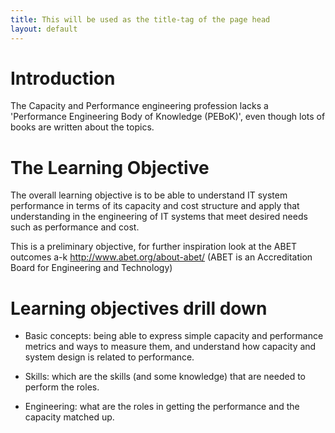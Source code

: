 ```yaml
---
title: This will be used as the title-tag of the page head
layout: default
---
```


# Introduction

The Capacity and Performance engineering profession lacks a 'Performance Engineering Body of Knowledge (PEBoK)', even though lots of books are written about the topics.

# The Learning Objective
The overall learning objective is to be able to understand IT system performance in terms of its capacity and cost structure and apply that understanding in the engineering of IT systems that meet desired needs such as performance and cost. 

This is a preliminary objective, for further inspiration look at the ABET outcomes a-k http://www.abet.org/about-abet/ (ABET is an Accreditation Board for Engineering and Technology)


# Learning objectives drill down
+ Basic concepts: being able to express simple capacity and performance metrics and ways to measure them, and understand how capacity and system design is related to performance. 

+ Skills: which are the skills (and some knowledge) that are needed to perform the roles.

+ Engineering: what are the roles in getting the performance and the capacity matched up.


